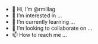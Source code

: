 - 👋 Hi, I’m @rmillag
- 👀 I’m interested in ...
- 🌱 I’m currently learning ...
- 💞️ I’m looking to collaborate on ...
- 📫 How to reach me ...

<!---
rmillag/rmillag is a ✨ special ✨ repository because its `README.md` (this file) appears on your GitHub profile.
You can click the Preview link to take a look at your changes.
--->
